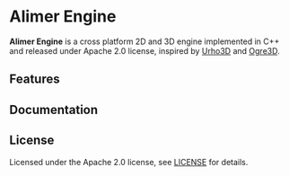 # Alimer Engine
**Alimer Engine** is a cross platform 2D and 3D engine implemented in C++ and released under Apache 2.0 license, inspired by [Urho3D](https://github.com/urho3d/Urho3D) and [Ogre3D](http://www.ogre3d.org).

## Features

## Documentation

## License
Licensed under the Apache 2.0 license, see [LICENSE](https://github.com/AlimerGameEngine/AlimerGameEngine/blob/master/LICENSE.md) for details.
